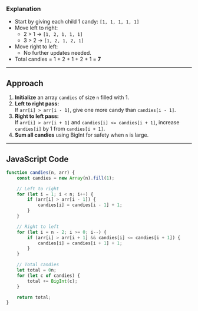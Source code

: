 
### Explanation
- Start by giving each child 1 candy: `[1, 1, 1, 1, 1]`
- Move left to right:
  - 2 > 1 → `[1, 2, 1, 1, 1]`
  - 3 > 2 → `[1, 2, 1, 2, 1]`
- Move right to left:
  - No further updates needed.
- Total candies = 1 + 2 + 1 + 2 + 1 = **7**

---

## Approach

1. **Initialize** an array `candies` of size `n` filled with 1.
2. **Left to right pass:**  
   If `arr[i] > arr[i - 1]`, give one more candy than `candies[i - 1]`.
3. **Right to left pass:**  
   If `arr[i] > arr[i + 1]` and `candies[i] <= candies[i + 1]`, increase `candies[i]` by 1 from `candies[i + 1]`.
4. **Sum all candies** using BigInt for safety when `n` is large.

---

## JavaScript Code

```js
function candies(n, arr) {
    const candies = new Array(n).fill(1);

    // Left to right
    for (let i = 1; i < n; i++) {
        if (arr[i] > arr[i - 1]) {
            candies[i] = candies[i - 1] + 1;
        }
    }

    // Right to left
    for (let i = n - 2; i >= 0; i--) {
        if (arr[i] > arr[i + 1] && candies[i] <= candies[i + 1]) {
            candies[i] = candies[i + 1] + 1;
        }
    }

    // Total candies
    let total = 0n;
    for (let c of candies) {
        total += BigInt(c);
    }

    return total;
}
